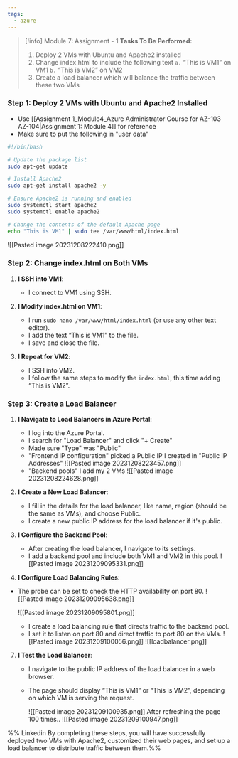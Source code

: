 ```yaml
---
tags:
  - azure
---
```

> [!info] Module 7: Assignment - 1
> **Tasks To Be Performed:** 
> 1. Deploy 2 VMs with Ubuntu and Apache2 installed 
> 2. Change index.html to include the following text 
>    `a.` “This is VM1” on VM1 
>    `b.` “This is VM2” on VM2 
> 3. Create a load balancer which will balance the traffic between these two VMs



### Step 1: Deploy 2 VMs with Ubuntu and Apache2 Installed

- Use [[Assignment 1_Module4_Azure Administrator Course for AZ-103 AZ-104|Assignment 1: Module 4]] for reference
- Make sure to put the following in "user data"

```bash
#!/bin/bash

# Update the package list
sudo apt-get update

# Install Apache2
sudo apt-get install apache2 -y

# Ensure Apache2 is running and enabled
sudo systemctl start apache2
sudo systemctl enable apache2

# Change the contents of the default Apache page
echo "This is VM1" | sudo tee /var/www/html/index.html
```

![[Pasted image 20231208222410.png]]
### Step 2: Change index.html on Both VMs

1. **I SSH into VM1**:
    
    - I connect to VM1 using SSH.
2. **I Modify index.html on VM1**:
    
    - I run `sudo nano /var/www/html/index.html` (or use any other text editor).
    - I add the text “This is VM1” to the file.
    - I save and close the file.
3. **I Repeat for VM2**:
    
    - I SSH into VM2.
    - I follow the same steps to modify the `index.html`, this time adding “This is VM2”.

### Step 3: Create a Load Balancer

1. **I Navigate to Load Balancers in Azure Portal**:
    
    - I log into the Azure Portal.
    - I search for "Load Balancer" and click "+ Create"
    - Made sure "Type" was "Public"
    - "Frontend IP configuration" picked a Public IP I created in "Public IP Addresses"
      ![[Pasted image 20231208223457.png]]
    - "Backend pools" I add my 2 VMs
      ![[Pasted image 20231208224628.png]]
2. **I Create a New Load Balancer**:
    
    - I fill in the details for the load balancer, like name, region (should be the same as VMs), and choose Public.
    - I create a new public IP address for the load balancer if it's public.
3. **I Configure the Backend Pool**:
    
    - After creating the load balancer, I navigate to its settings.
    - I add a backend pool and include both VM1 and VM2 in this pool.
      ![[Pasted image 20231209095331.png]]
5. **I Configure Load Balancing Rules**:
  - The probe can be set to check the HTTP availability on port 80.
    ![[Pasted image 20231209095638.png]]

   
    ![[Pasted image 20231209095801.png]]
    - I create a load balancing rule that directs traffic to the backend pool.
    - I set it to listen on port 80 and direct traffic to port 80 on the VMs.
      ![[Pasted image 20231209100056.png]]
      ![[loadbalancer.png]]

7. **I Test the Load Balancer**:
    
    - I navigate to the public IP address of the load balancer in a web browser.
    - The page should display “This is VM1” or “This is VM2”, depending on which VM is serving the request.
      
      ![[Pasted image 20231209100935.png]]
      After refreshing the page 100 times..
      ![[Pasted image 20231209100947.png]]

%% Linkedin
By completing these steps, you will have successfully deployed two VMs with Apache2, customized their web pages, and set up a load balancer to distribute traffic between them.%%